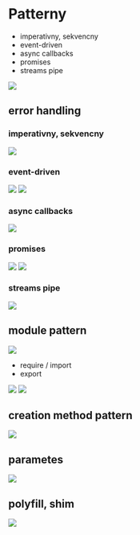 # Patterny
- imperativny, sekvencny
- event-driven
- async callbacks
- promises
- streams pipe

![](images/05-patterny.png)


## error handling
### imperativny, sekvencny
![](images/05-imperativny-selektivny-error-handling.png)

### event-driven
![](images/05-event-driven-error-handling.png)
![](images/05-event-driven-error-handling2.png)

### async callbacks
![](images/05-async-callbacks-error-handling.png)

### promises
![](images/05-promises-error-handling.png)
![](images/05-promises-error-handling2.png)

### streams pipe
![](images/05-streams-pipe-error-handling.png)

## module pattern
![](images/05-modules-iife.png)

- require / import
- export

![](images/05-modules-nodejs.png)
![](images/05-modules-esm.png)

## creation method pattern
![](images/05-creaton-method.png)

## parametes
![](images/05-parameters.png)

## polyfill, shim
![](images/05-polyfill-shim.png)
